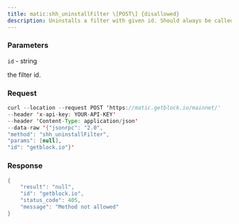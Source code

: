 ```yaml
---
title: matic:shh_uninstallFilter \[POST\] {disallowed}
description: Uninstalls a filter with given id. Should always be called when watch isno longer needed.Additonally Filters timeout when they aren’t requested withshh_getFilterChanges for a period of time.
---
```


### Parameters


`id` - string

the filter id.

### Request

``` java
curl --location --request POST 'https://matic.getblock.io/mainnet/' 
--header 'x-api-key: YOUR-API-KEY' 
--header 'Content-Type: application/json' 
--data-raw '{"jsonrpc": "2.0",
"method": "shh_uninstallFilter",
"params": [null],
"id": "getblock.io"}'
```

###  Response

``` java
{
    "result": "null",
    "id": "getblock.io",
    "status_code": 405,
    "message": "Method not allowed"
}
```

